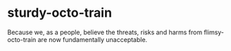 # sturdy-octo-train

Because we, as a people, believe the threats, risks and harms from flimsy-octo-train are now fundamentally unacceptable.
